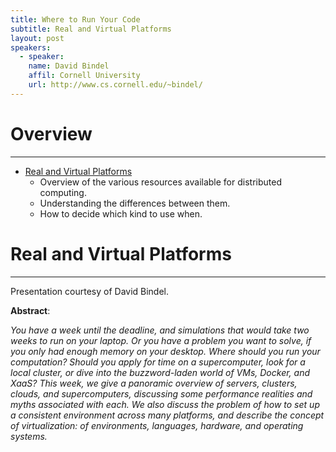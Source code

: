 ```yaml
---
title: Where to Run Your Code
subtitle: Real and Virtual Platforms
layout: post
speakers:
  - speaker:
    name: David Bindel
    affil: Cornell University
    url: http://www.cs.cornell.edu/~bindel/
---
```


# Overview
--------------------------------------------------------------------------------
- [Real and Virtual Platforms](#real-and-virtual-platforms)
    - Overview of the various resources available for distributed computing.
    - Understanding the differences between them.
    - How to decide which kind to use when.

# Real and Virtual Platforms
--------------------------------------------------------------------------------

<script async class="speakerdeck-embed" data-id="00e0651edcb543f7964d94d2fe82aef2" data-ratio="1.77777777777778" src="//speakerdeck.com/assets/embed.js"></script>

Presentation courtesy of David Bindel.

**Abstract**:

_You have a week until the deadline, and simulations that would take two weeks
to run on your laptop.  Or you have a problem you want to solve, if you only had
enough memory on your desktop.  Where should you run your computation?  Should
you apply for time on a supercomputer, look for a local cluster, or dive into
the buzzword-laden world of VMs, Docker, and XaaS?  This week, we give a
panoramic overview of servers, clusters, clouds, and supercomputers, discussing
some performance realities and myths associated with each.  We also discuss the
problem of how to set up a consistent environment across many platforms, and
describe the concept of virtualization: of environments, languages, hardware,
and operating systems._
